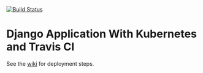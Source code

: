[![Build Status](https://travis-ci.org/cbuto/django-app-travis.svg?branch=master)](https://travis-ci.org/cbuto/django-app-travis)
# Django Application With Kubernetes and Travis CI 

See the [wiki](https://github.com/cbuto/django-app-travis/wiki) for deployment steps.
